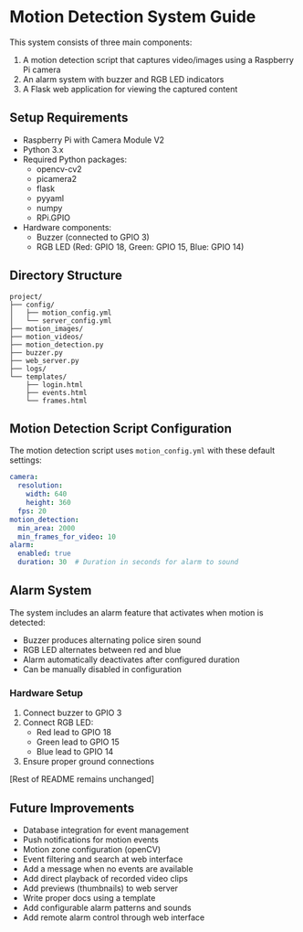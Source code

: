 # Motion Detection System Guide

This system consists of three main components:
1. A motion detection script that captures video/images using a Raspberry Pi camera
2. An alarm system with buzzer and RGB LED indicators
3. A Flask web application for viewing the captured content

## Setup Requirements

- Raspberry Pi with Camera Module V2
- Python 3.x
- Required Python packages:
  - opencv-cv2
  - picamera2
  - flask
  - pyyaml
  - numpy
  - RPi.GPIO
- Hardware components:
  - Buzzer (connected to GPIO 3)
  - RGB LED (Red: GPIO 18, Green: GPIO 15, Blue: GPIO 14)

## Directory Structure

```
project/
├── config/
│   ├── motion_config.yml
│   └── server_config.yml
├── motion_images/
├── motion_videos/
├── motion_detection.py
├── buzzer.py
├── web_server.py
├── logs/
└── templates/
    ├── login.html
    ├── events.html
    └── frames.html
```

## Motion Detection Script Configuration

The motion detection script uses `motion_config.yml` with these default settings:

```yaml
camera:
  resolution:
    width: 640
    height: 360
  fps: 20
motion_detection:
  min_area: 2000
  min_frames_for_video: 10
alarm:
  enabled: true
  duration: 30  # Duration in seconds for alarm to sound
```

## Alarm System

The system includes an alarm feature that activates when motion is detected:
- Buzzer produces alternating police siren sound
- RGB LED alternates between red and blue
- Alarm automatically deactivates after configured duration
- Can be manually disabled in configuration

### Hardware Setup

1. Connect buzzer to GPIO 3
2. Connect RGB LED:
   - Red lead to GPIO 18
   - Green lead to GPIO 15
   - Blue lead to GPIO 14
3. Ensure proper ground connections

[Rest of README remains unchanged]

## Future Improvements
- Database integration for event management
- Push notifications for motion events
- Motion zone configuration (openCV)
- Event filtering and search at web interface
- Add a message when no events are available
- Add direct playback of recorded video clips
- Add previews (thumbnails) to web server
- Write proper docs using a template
- Add configurable alarm patterns and sounds
- Add remote alarm control through web interface